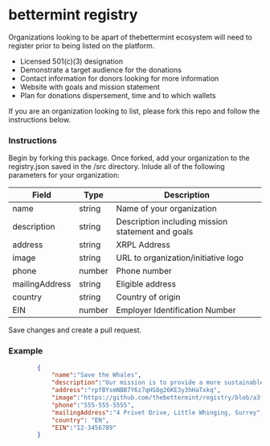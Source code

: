# bettermint registry

Organizations looking to be apart of thebettermint ecosystem will need to register prior to being listed on the platform.

- Licensed 501(c)(3) designation
- Demonstrate a target audience for the donations
- Contact information for donors looking for more information
- Website with goals and mission statement
- Plan for donations dispersement, time and to which wallets

If you are an organization looking to list, please fork this repo and follow the instructions below.

### Instructions

Begin by forking this package.
Once forked, add your organization to the registry.json saved in the /src directory.
Inlude all of the following parameters for your organization:

| Field          | Type   | Description                                       |
| -------------- | ------ | ------------------------------------------------- |
| name           | string | Name of your organization                         |
| description    | string | Description including mission statement and goals |
| address        | string | XRPL Address                                      |
| image          | string | URL to organization/initiative logo               |
| phone          | number | Phone number                                      |
| mailingAddress | string | Eligible address                                  |
| country        | string | Country of origin                                 |
| EIN            | number | Employer Identification Number                    |

Save changes and create a pull request.

### Example

```JSON
        {
            "name":"Save the Whales",
            "description":"Our mission is to provide a more sustainable future for the whales",
            "address":"rpfBYsmNBB7Y6z7qHS8g26KE3y3hHaTxkq",
            "image":"https://github.com/thebettermint/registry/blob/a3fc4bad1c3eee86f52ed4eb2a873e54fbd8855a/src/assets/sample_logo.png",
            "phone":"555-555-5555",
            "mailingAddress":"4 Privet Drive, Little Whinging, Surrey",
            "country": "EN",
            "EIN":"12-3456789"
        }
```
